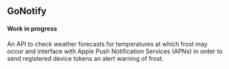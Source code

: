 ## GoNotify

#### Work in progress

An API to check weather forecasts for temperatures at which frost may occur and interface with Apple Push Notification Services (APNs) in order to send registered device tokens an alert warning of frost. 
